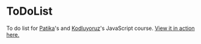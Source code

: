 # ToDoList
To do list for <a href="http://www.patika.dev">Patika</a>'s and <a href="http://www.kodluyoruz.org">Kodluyoruz</a>'s JavaScript course.
 <a href="https://furkancnkr.github.io/TodoList/ToDoList-Js/">View it in action here.</a>



